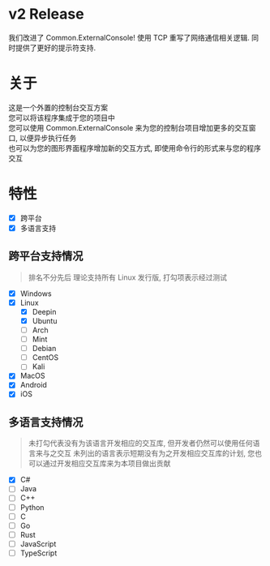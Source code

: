 # v2 Release
我们改进了 Common.ExternalConsole!
使用 TCP 重写了网络通信相关逻辑.
同时提供了更好的提示符支持.

# 关于
这是一个外置的控制台交互方案  
您可以将该程序集成于您的项目中  
您可以使用 Common.ExternalConsole 来为您的控制台项目增加更多的交互窗口, 以便异步执行任务  
也可以为您的图形界面程序增加新的交互方式, 即使用命令行的形式来与您的程序交互

# 特性
- [x] 跨平台
- [x] 多语言支持

## 跨平台支持情况
> 排名不分先后
> 理论支持所有 Linux 发行版, 打勾项表示经过测试

- [x] Windows
- [x] Linux
  - [x] Deepin
  - [x] Ubuntu
  - [ ] Arch
  - [ ] Mint
  - [ ] Debian
  - [ ] CentOS
  - [ ] Kali
- [x] MacOS
- [x] Android
- [x] iOS

## 多语言支持情况
> 未打勾代表没有为该语言开发相应的交互库, 但开发者仍然可以使用任何语言来与之交互
> 未列出的语言表示短期没有为之开发相应交互库的计划, 您也可以通过开发相应交互库来为本项目做出贡献

- [x] C#
- [ ] Java
- [ ] C++
- [ ] Python
- [ ] C
- [ ] Go
- [ ] Rust
- [ ] JavaScript
- [ ] TypeScript

